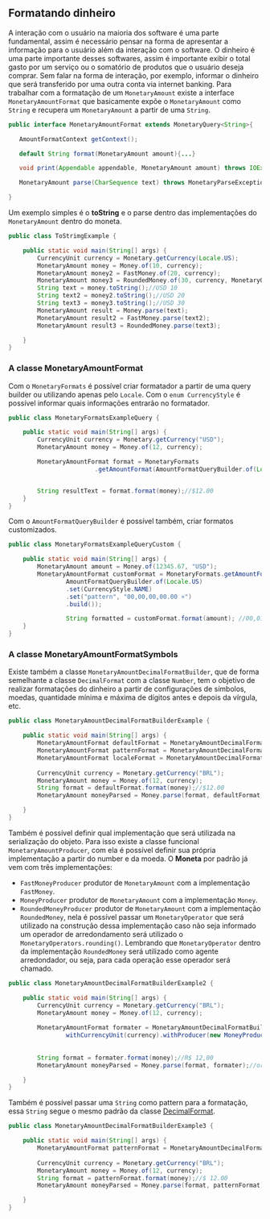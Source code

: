 ## Formatando dinheiro



A interação com o usuário na maioria dos software é uma parte fundamental, assim é necessário pensar na forma de apresentar a informação para o usuário além da interação com o software. O dinheiro é uma parte importante desses softwares, assim é importante exibir o total gasto por um serviço ou o somatório de produtos que o usuário deseja comprar. Sem falar na forma de interação, por exemplo, informar o dinheiro que será transferido por uma outra conta via internet banking. Para trabalhar com a formatação de um ```MonetaryAmount``` existe a interface ```MonetaryAmountFormat``` que basicamente expõe o ```MonetaryAmount``` como ```String``` e recupera um ```MonetaryAmount``` a partir de uma ```String```. 


```java
public interface MonetaryAmountFormat extends MonetaryQuery<String>{

   AmountFormatContext getContext();

   default String format(MonetaryAmount amount){...}

   void print(Appendable appendable, MonetaryAmount amount) throws IOException;

   MonetaryAmount parse(CharSequence text) throws MonetaryParseException;

}
```

Um exemplo simples é o **toString** e o parse dentro das implementações do ```MonetaryAmount``` dentro do moneta.


```java
public class ToStrimgExample {

    public static void main(String[] args) {
        CurrencyUnit currency = Monetary.getCurrency(Locale.US);
        MonetaryAmount money = Money.of(10, currency);
        MonetaryAmount money2 = FastMoney.of(20, currency);
        MonetaryAmount money3 = RoundedMoney.of(30, currency, MonetaryOperators.rounding());
        String text = money.toString();//USD 10
        String text2 = money2.toString();//USD 20
        String text3 = money3.toString();//USD 30
        MonetaryAmount result = Money.parse(text);
        MonetaryAmount result2 = FastMoney.parse(text2);
        MonetaryAmount result3 = RoundedMoney.parse(text3);

    }
}
```

### A classe MonetaryAmountFormat

Com o `MonetaryFormats` é possível criar formatador a partir de uma query builder ou utilizando apenas pelo `Locale`. Com o `enum CurrencyStyle` é possível informar quais informações entrarão no formatador.


```java
public class MonetaryFormatsExampleQuery {

    public static void main(String[] args) {
        CurrencyUnit currency = Monetary.getCurrency("USD");
        MonetaryAmount money = Money.of(12, currency);

        MonetaryAmountFormat format = MonetaryFormats
                        .getAmountFormat(AmountFormatQueryBuilder.of(Locale.US).set(CurrencyStyle.SYMBOL).build());


        String resultText = format.format(money);//$12.00
    }
}
```

Com o `AmountFormatQueryBuilder` é possível também, criar formatos customizados.

```java
public class MonetaryFormatsExampleQueryCustom {

    public static void main(String[] args) {
        MonetaryAmount amount = Money.of(12345.67, "USD");
        MonetaryAmountFormat customFormat = MonetaryFormats.getAmountFormat(
                AmountFormatQueryBuilder.of(Locale.US)
                .set(CurrencyStyle.NAME)
                .set("pattern", "00,00,00,00.00 ¤")
                .build()); 

                String formatted = customFormat.format(amount); //00,01,23,45.67 US Dollar
    }
}
```


### A classe MonetaryAmountFormatSymbols

Existe também a classe ```MonetaryAmountDecimalFormatBuilder```, que de forma semelhante a classe ```DecimalFormat``` com a classe ```Number```, tem o objetivo de realizar formatações do dinheiro a partir de configurações de símbolos, moedas, quantidade mínima e máxima de dígitos antes e depois da vírgula, etc.


```java
public class MonetaryAmountDecimalFormatBuilderExample {

    public static void main(String[] args) {
        MonetaryAmountFormat defaultFormat = MonetaryAmountDecimalFormatBuilder.newInstance().build();
        MonetaryAmountFormat patternFormat = MonetaryAmountDecimalFormatBuilder.of("¤ ###,###.00").build();
        MonetaryAmountFormat localeFormat = MonetaryAmountDecimalFormatBuilder.of(Locale.US).build();
        
        CurrencyUnit currency = Monetary.getCurrency("BRL");
        MonetaryAmount money = Money.of(12, currency);
        String format = defaultFormat.format(money);//$12.00
        MonetaryAmount moneyParsed = Money.parse(format, defaultFormat);//or using defafult.parse(format);

    }
}

```


Também é possível definir qual implementação que será utilizada na serialização do objeto. Para isso existe a classe funcional ```MonetaryAmountProducer```, com ela é possível definir sua própria implementação a partir do number e da moeda. O **Moneta** por padrão já vem com três implementações:


* ```FastMoneyProducer``` produtor de ```MonetaryAmount``` com a implementação ```FastMoney```.
* ```MoneyProducer``` produtor de ```MonetaryAmount``` com a implementação ```Money```.
* ```RoundedMoneyProducer``` produtor de ```MonetaryAmount``` com a implementação ```RoundedMoney```, nela é possível passar um ```MonetaryOperator``` que será utilizado na construção dessa implementação caso não seja informado um operador de arredondamento será utilizado o ```MonetaryOperators.rounding()```. Lembrando que ```MonetaryOperator``` dentro da implementação ```RoundedMoney``` será utilizado como agente arredondador, ou seja, para cada operação esse operador será chamado.



```java
public class MonetaryAmountDecimalFormatBuilderExample2 {

    public static void main(String[] args) {
        CurrencyUnit currency = Monetary.getCurrency("BRL");
        MonetaryAmount money = Money.of(12, currency);
        
        MonetaryAmountFormat formater = MonetaryAmountDecimalFormatBuilder.of(new Locale("pt", "BR")).
                withCurrencyUnit(currency).withProducer(new MoneyProducer()).build();
        
        
        String format = formater.format(money);//R$ 12,00
        MonetaryAmount moneyParsed = Money.parse(format, formater);//or using defafult.parse(format);

    }
}
```

Também é possível passar uma ```String``` como pattern para a formatação, essa ```String``` segue o mesmo padrão da classe [DecimalFormat](http://docs.oracle.com/javase/7/docs/api/java/text/DecimalFormat.html).


```java
public class MonetaryAmountDecimalFormatBuilderExample3 {

    public static void main(String[] args) {
        MonetaryAmountFormat patternFormat = MonetaryAmountDecimalFormatBuilder.of("¤ ###,###.00").build();
        
        CurrencyUnit currency = Monetary.getCurrency("BRL");
        MonetaryAmount money = Money.of(12, currency);
        String format = patternFormat.format(money);//$ 12.00
        MonetaryAmount moneyParsed = Money.parse(format, patternFormat);//or using defafult.parse(format);

    }
}

```